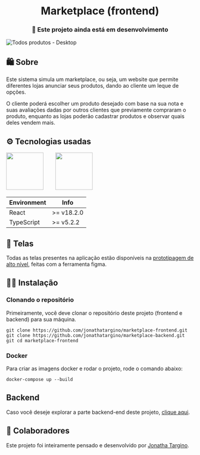 <h1 align="center">Marketplace (frontend)</h1>
<h3 align="center">🚧 Este projeto ainda está em desenvolvimento</h3>

![Todos produtos - Desktop](https://github.com/jonathatargino/marketplace-frontend/assets/102263444/732f4f8d-70ac-49ff-9960-fc030e14bf48)

## 🛍️ Sobre

<p>
  Este sistema simula um marketplace, ou seja, um website que permite diferentes lojas anunciar seus produtos, dando ao cliente um leque de opções. 
</p>
<p>
  O cliente poderá escolher um produto desejado com base na sua nota e suas avaliações dadas por outros clientes que previamente compraram o produto, enquanto as lojas poderão cadastrar produtos e observar quais deles vendem mais.
</p>

## ⚙️ Tecnologias usadas

<div>
  <img
    src="https://github.com/jonathatargino/marketplace-frontend/assets/102263444/74ff189c-4886-4da3-b819-fd8b23f7179f"
    width="100"
    height="100"
  />
  &nbsp;&nbsp;&nbsp;&nbsp;&nbsp;&nbsp;
  <img
    src="https://github.com/jonathatargino/marketplace-frontend/assets/102263444/a67f834b-0997-4771-bc68-d040dc1506f3"
    width="100"
    height="100"
  />
  
</div>

| Environment | Info |
|---|---|
| React | >= v18.2.0 |
| TypeScript | >= v5.2.2 |

## 🎨 Telas
Todas as telas presentes na aplicação estão disponíveis na <a href="https://www.figma.com/file/2y1V4R6NseevJFE3EPJOwW/Marketplace?type=design&node-id=0%3A1&mode=design&t=RgzDYEoJu7BNPHnd-1">prototipagem de alto nível</a>, feitas com a ferramenta figma.

## 👨‍💻 Instalação
### Clonando o repositório
Primeiramente, você deve clonar o repositório deste projeto (frontend e backend) para sua máquina.

```
git clone https://github.com/jonathatargino/marketplace-frontend.git
git clone https://github.com/jonathatargino/marketplace-backend.git
git cd marketplace-frontend
```

### Docker
Para criar as imagens docker e rodar o projeto, rode o comando abaixo:

```
docker-compose up --build
```

## Backend
Caso você deseje explorar a parte backend-end deste projeto, <a href="https://github.com/jonathatargino/marketplace-backend">clique aqui</a>.

## 🧑 Colaboradores
Este projeto foi inteiramente pensado e desenvolvido por <a href="https://github.com/jonathatargino">Jonatha Targino</a>.
